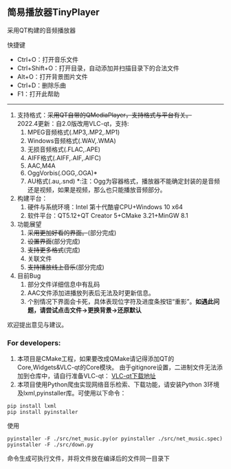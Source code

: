 ## 简易播放器TinyPlayer
采用QT构建的音频播放器

快捷键
+ Ctrl+O：打开音乐文件
+ Ctrl+Shift+O：打开目录，自动添加并扫描目录下的合法文件
+ Alt+O：打开背景图片文件
+ Ctrl+D：删除乐曲
+ F1：打开此帮助
<hr>

1. 支持格式：~~采用QT自带的QMediaPlayer，支持格式与平台有关。~~<br>
2022.4更新：自2.0版改用VLC-qt，支持:
   1. MPEG音频格式(.MP3,.MP2,.MP1)
   2. Windows音频格式(.WAV,.WMA)
   3. 无损音频格式(.FLAC,.APE)
   4. AIFF格式(.AIFF,.AIF,.AIFC)
   5. AAC,M4A
   6. OggVorbis(.OGG,.OGA)*
   7. AU格式(.au,.snd)
*:注：Ogg为容器格式，播放器不能确定封装的是音频还是视频，如果是视频，那么也只能播放音频部分。
2. 构建平台：
   1. 硬件与系统环境：Intel 第十代酷睿CPU+Windows 10 x64
   2. 软件平台：QT5.12+QT Creator 5+CMake 3.21+MinGW 8.1
3. 功能展望
   1. ~~采用更加好看的界面。~~(部分完成)
   2. ~~设置界面~~(部分完成)
   3. ~~支持更多格式~~(完成)
   4. 关联文件
   5. ~~支持播放线上音乐~~(部分完成)
4. 目前Bug
   1. 部分文件详细信息中有乱码
   2. AAC文件添加进播放列表后无法及时更新信息。
   3. 个别情况下界面会卡死，具体表现位字符及进度条按钮“重影”。**如遇此问题，请尝试点击文件->更换背景->还原默认**

欢迎提出意见与建议。

### For developers:
1. 本项目是CMake工程，如果要改成QMake请记得添加QT的Core,Widgets&VLC-qt的Core模块。
由于gitignore设置，二进制文件无法添加到仓库中，请自行准备VLC-qt：
[VLC-qt下载地址](https://vlc-qt.tano.si/#download)
2. 本项目使用Python爬虫实现网络音乐检索、下载功能，请安装Python 3环境及lxml,pyinstaller库。可使用以下命令：
```
pip install lxml
pip install pyinstaller
```
使用 
```
pyinstaller -F ./src/net_music.py(or pyinstaller ./src/net_music.spec)
pyinstaller -F ./src/down.py
```
命令生成可执行文件，并将文件放在编译后的文件同一目录下